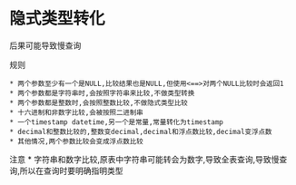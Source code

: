 # 隐式类型转化

后果可能导致慢查询

规则

    * 两个参数至少有一个是NULL,比较结果也是NULL,但使用<==>对两个NULL比较时会返回1
    * 两个参数都是字符串时,会按照字符串来比较,不做类型转换
    * 两个参数都是整数时,会按照整数比较,不做隐式类型比较
    * 十六进制和非数字比较,会被按照二进制串
    * 一个timestamp datetime,另一个是常量,常量转化为timestamp
    * decimal和整数比较的,整数变decimal,decimal和浮点数比较,decimal变浮点数
    * 其他情况,两个参数比较会变成浮点数比较
  
注意
    * 字符串和数字比较,原表中字符串可能转会为数字,导致全表查询,导致慢查询,所以在查询时要明确指明类型